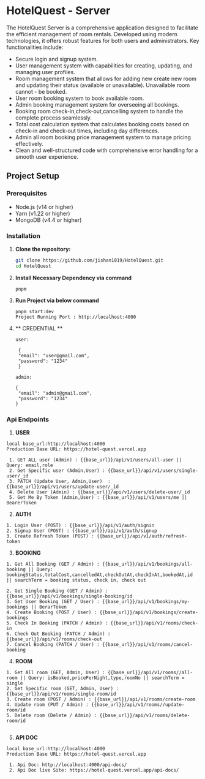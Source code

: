 # HotelQuest - Server

The HotelQuest Server is a comprehensive application designed to facilitate the efficient management of room rentals. Developed using modern technologies, it offers robust features for both users and administrators. Key functionalities include:

- Secure login and signup system.
- User management system with capabilities for creating, updating, and managing user profiles.
- Room management system that allows for adding new create new room and updating their status (available or unavailable). Unavailable room cannot - be booked.
- User room booking system to book available room.
- Admin booking management system for overseeing all bookings.
- Booking room check-in,check-out,cancelling system to handle the complete process seamlessly.
- Total cost calculation system that calculates booking costs based on check-in and check-out times, including day differences.
- Admin all room booking price management system to manage pricing effectively.
- Clean and well-structured code with comprehensive error handling for a smooth user experience.

## Project Setup

### Prerequisites

- Node.js (v14 or higher)
- Yarn (v1.22 or higher)
- MongoDB (v4.4 or higher)

### Installation

1. **Clone the repository:**

   ```sh
   git clone https://github.com/jishan1019/HotelQuest.git
   cd HotelQuest
   ```

2. **Install Necessary Dependency via command**

   ```
   pnpm
   ```

3. **Run Project via below command**

   ```
   pnpm start:dev
   Project Running Port : http://localhost:4000
   ```

4. ** CREDENTIAL **

   ```
   user:

    {
    "email": "user@gmail.com",
    "password": "1234"
    }

   admin:

   {
    "email": "admin@gmail.com",
    "password": "1234"
   }

   ```

### Api Endpoints

1. **USER**

```
local base_url:http://localhost:4000
Production Base URL: https://hotel-quest.vercel.app

 1. GET ALL user (Admin) : {{base_url}}/api/v1/users/all-user || Query: email,role
 2. Get Specific user (Admin,User) : {{base_url}}/api/v1/users/single-user/_id
 3. PATCH (Update User, Admin,User)  : {{base_url}}/api/v1/users/update-user/_id
 4. Delete User (Admin) : {{base_url}}/api/v1/users/delete-user/_id
 5. Get Me By Token (Admin,User) : {{base_url}}/api/v1/users/me || BearerToken
```

2.  **AUTH**

```
1. Login User (POST) : {{base_url}}/api/v1/auth/signin
2. Signup User (POST) : {{base_url}}/api/v1/auth/signup
3. Create Refresh Token (POST) : {{base_url}}/api/v1/auth/refresh-token

```

3.  **BOOKING**

```
1. Get All Booking (GET / Admin) : {{base_url}}/api/v1/bookings/all-booking || Query: bookingStatus,totalCost,cancelledAt,checkOutAt,checkInAt,bookedAt,id || searchTerm = booking status, check in, check out

2. Get Single Booking (GET / Admin) : {{base_url}}/api/v1/bookings/single-booking/id
3. Get User Booking (GET / User) : {{base_url}}/api/v1/bookings/my-bookings || BerarToken
4. Create Booking (POST / User) : {{base_url}}/api/v1/bookings/create-bookings
5. Check In Booking (PATCH / Admin) : {{base_url}}/api/v1/rooms/check-in
6. Check Out Booking (PATCH / Admin) : {{base_url}}/api/v1/rooms/check-out
7. Cancel Booking (PATCH / User) : {{base_url}}/api/v1/rooms/cancel-booking
```

4.  **ROOM**

```
1. Get All room (GET, Admin, User) : {{base_url}}/api/v1/rooms//all-room || Query: isBooked,pricePerNight,type,roomNo || searchTerm = single
2. Get Specific room (GET, Admin, User) : {{base_url}}/api/v1/rooms/single-room/id
3. Create room (POST / Admin) : {{base_url}}/api/v1/rooms/create-room
4. Update room (PUT / Admin) : {{base_url}}/api/v1/rooms//update-room/id
5. Delete room (Delete / Admin) : {{base_url}}/api/v1/rooms/delete-room/id


```

5. **API DOC**

```
local base_url:http://localhost:4000
Production Base URL: https://hotel-quest.vercel.app

 1. Api Doc: http://localhost:4000/api-docs/
 2. Api Doc live Site: https://hotel-quest.vercel.app/api-docs/

```
